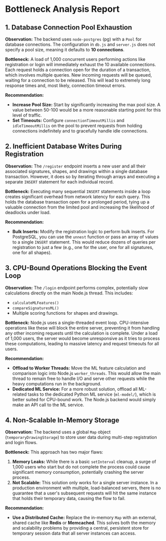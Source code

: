 # Bottleneck Analysis Report

## 1. Database Connection Pool Exhaustion

**Observation:** The backend uses `node-postgres` (pg) with a `Pool` for database connections. The configuration in `db.js` and `server.js` does not specify a pool size, meaning it defaults to **10 connections**.

**Bottleneck:** A load of 1,000 concurrent users performing actions like registration or login will immediately exhaust the 10 available connections. Each request holds a connection open for the duration of a transaction, which involves multiple queries. New incoming requests will be queued, waiting for a connection to be released. This will lead to extremely long response times and, most likely, connection timeout errors.

**Recommendation:**
- **Increase Pool Size:** Start by significantly increasing the max pool size. A value between 50-100 would be a more reasonable starting point for this level of traffic.
- **Set Timeouts:** Configure `connectionTimeoutMillis` and `idleTimeoutMillis` on the pool to prevent requests from holding connections indefinitely and to gracefully handle idle connections.

## 2. Inefficient Database Writes During Registration

**Observation:** The `/register` endpoint inserts a new user and all their associated signatures, shapes, and drawings within a single database transaction. However, it does so by iterating through arrays and executing a separate `INSERT` statement for each individual record.

**Bottleneck:** Executing many sequential `INSERT` statements inside a loop creates significant overhead from network latency for each query. This holds the database transaction open for a prolonged period, tying up a valuable connection from the limited pool and increasing the likelihood of deadlocks under load.

**Recommendation:**
- **Bulk Inserts:** Modify the registration logic to perform bulk inserts. For PostgreSQL, you can use the `unnest` function or pass an array of values to a single `INSERT` statement. This would reduce dozens of queries per registration to just a few (e.g., one for the user, one for all signatures, one for all shapes).

## 3. CPU-Bound Operations Blocking the Event Loop

**Observation:** The `/login` endpoint performs complex, potentially slow calculations directly on the main Node.js thread. This includes:
- `calculateMLFeatures()`
- `compareSignaturesML()`
- Multiple scoring functions for shapes and drawings.

**Bottleneck:** Node.js uses a single-threaded event loop. CPU-intensive operations like these will block the entire server, preventing it from handling any other incoming requests until the calculation is complete. Under a load of 1,000 users, the server would become unresponsive as it tries to process these computations, leading to massive latency and request timeouts for all users.

**Recommendation:**
- **Offload to Worker Threads:** Move the ML feature calculation and comparison logic into Node.js `worker_threads`. This would allow the main thread to remain free to handle I/O and serve other requests while the heavy computations run in the background.
- **Dedicated ML Service:** For a more robust solution, offload all ML-related tasks to the dedicated Python ML service (`ml-model/`), which is better suited for CPU-bound work. The Node.js backend would simply make an API call to the ML service.

## 4. Non-Scalable In-Memory Storage

**Observation:** The backend uses a global `Map` object (`temporaryDrawingStorage`) to store user data during multi-step registration and login flows.

**Bottleneck:** This approach has two major flaws:
1.  **Memory Leaks:** While there is a basic `setInterval` cleanup, a surge of 1,000 users who start but do not complete the process could cause significant memory consumption, potentially crashing the server process.
2.  **Not Scalable:** This solution only works for a single server instance. In a production environment with multiple, load-balanced servers, there is no guarantee that a user's subsequent requests will hit the same instance that holds their temporary data, causing the flow to fail.

**Recommendation:**
- **Use a Distributed Cache:** Replace the in-memory `Map` with an external, shared cache like **Redis** or **Memcached**. This solves both the memory and scalability problems by providing a central, persistent store for temporary session data that all server instances can access.
